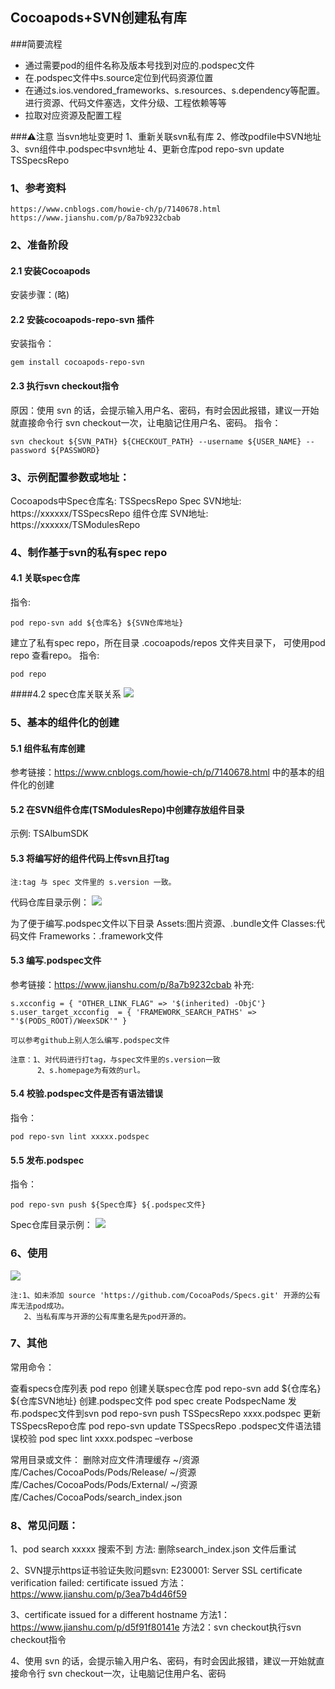 ## Cocoapods+SVN创建私有库

###简要流程
- 通过需要pod的组件名称及版本号找到对应的.podspec文件
- 在.podspec文件中s.source定位到代码资源位置
- 在通过s.ios.vendored_frameworks、s.resources、s.dependency等配置。进行资源、代码文件塞选，文件分级、工程依赖等等
- 拉取对应资源及配置工程

###⚠️注意
当svn地址变更时
1、重新关联svn私有库
2、修改podfile中SVN地址
3、svn组件中.podspec中svn地址
4、更新仓库pod repo-svn update TSSpecsRepo

### 1、参考资料
````
https://www.cnblogs.com/howie-ch/p/7140678.html
https://www.jianshu.com/p/8a7b9232cbab
````
### 2、准备阶段
#### 2.1 安装Cocoapods
安装步骤：(略)
#### 2.2 安装cocoapods-repo-svn 插件
安装指令：
````
gem install cocoapods-repo-svn
````
#### 2.3 执行svn checkout指令
原因：使用 svn 的话，会提示输入用户名、密码，有时会因此报错，建议一开始就直接命令行 svn checkout一次，让电脑记住用户名、密码。
指令：
````
svn checkout ${SVN_PATH} ${CHECKOUT_PATH} --username ${USER_NAME} --password ${PASSWORD}

````

### 3、示例配置参数或地址：
Cocoapods中Spec仓库名: TSSpecsRepo
Spec SVN地址:
https://xxxxxx/TSSpecsRepo
组件仓库 SVN地址:
https://xxxxxx/TSModulesRepo

### 4、制作基于svn的私有spec repo
#### 4.1 关联spec仓库
指令:
````
pod repo-svn add ${仓库名} ${SVN仓库地址}
````

建立了私有spec repo，所在目录 .cocoapods/repos 文件夹目录下，
可使用pod repo 查看repo。
指令:
````
pod repo
````

####4.2 spec仓库关联关系
![](/uploads/201905/56a015931d67a434d6a0a7359ba5728f.png)

### 5、基本的组件化的创建

#### 5.1 组件私有库创建
参考链接：https://www.cnblogs.com/howie-ch/p/7140678.html 中的基本的组件化的创建
#### 5.2 在SVN组件仓库(TSModulesRepo)中创建存放组件目录
示例: TSAlbumSDK
#### 5.3 将编写好的组件代码上传svn且打tag
````
注:tag 与 spec 文件里的 s.version 一致。
````

代码仓库目录示例：
![](/uploads/201905/de8b5cf8c595a3c4190ffe3d5558c4e9.jpeg)

为了便于编写.podspec文件以下目录
Assets:图片资源、.bundle文件
Classes:代码文件
Frameworks：.framework文件
#### 5.3 编写.podspec文件
参考链接：https://www.jianshu.com/p/8a7b9232cbab
补充:
````
s.xcconfig = { "OTHER_LINK_FLAG" => '$(inherited) -ObjC'}
s.user_target_xcconfig  = { 'FRAMEWORK_SEARCH_PATHS' => "'$(PODS_ROOT)/WeexSDK'" }

可以参考github上别人怎么编写.podspec文件

注意：1、对代码进行打tag，与spec文件里的s.version一致
      2、s.homepage为有效的url。
````


#### 5.4 校验.podspec文件是否有语法错误
指令：
````
pod repo-svn lint xxxxx.podspec
````
#### 5.5 发布.podspec
指令：
````
pod repo-svn push ${Spec仓库} ${.podspec文件}
````
Spec仓库目录示例：
![](/uploads/201905/cc109dae694b0d79aa3339d63498874c.png)

### 6、使用
![](/uploads/201905/e66831403af497e46466861681d91625.png)

````
注:1、如未添加 source 'https://github.com/CocoaPods/Specs.git' 开源的公有库无法pod成功。
   2、当私有库与开源的公有库重名是先pod开源的。
````
### 7、其他
常用命令：

查看specs仓库列表
pod repo
创建关联spec仓库
pod repo-svn add ${仓库名}  ${仓库SVN地址}
创建.podspec文件
pod spec create PodspecName
发布.podspec文件到svn
pod repo-svn push TSSpecsRepo xxxx.podspec
更新TSSpecsRepo仓库
pod repo-svn update TSSpecsRepo
.podspec文件语法错误校验
pod spec lint xxxx.podspec –verbose

常用目录或文件：
删除对应文件清理缓存
~/资源库/Caches/CocoaPods/Pods/Release/
~/资源库/Caches/CocoaPods/Pods/External/
~/资源库/Caches/CocoaPods/search_index.json

### 8、常见问题：
1、pod search xxxxx 搜索不到
方法: 删除search_index.json 文件后重试

2、SVN提示https证书验证失败问题svn: E230001: Server SSL certificate verification failed: certificate issued
方法： https://www.jianshu.com/p/3ea7b4d46f59

3、certificate issued for a different hostname
方法1：https://www.jianshu.com/p/d5f91f80141e
方法2：svn checkout执行svn checkout指令

4、使用 svn 的话，会提示输入用户名、密码，有时会因此报错，建议一开始就直接命令行 svn checkout一次，让电脑记住用户名、密码

